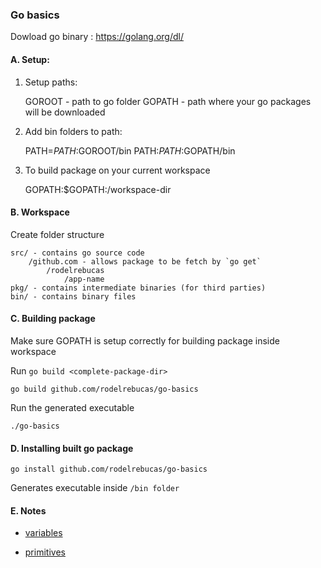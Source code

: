 ### Go basics

Dowload go binary : https://golang.org/dl/

#### A. Setup:

1. Setup paths:

    GOROOT - path to go folder
    GOPATH - path where your go packages will be downloaded

2. Add bin folders to path:

    PATH=$PATH:$GOROOT/bin
    PATH:$PATH:$GOPATH/bin

3. To build package on your current workspace

    GOPATH:$GOPATH:/workspace-dir

    

#### B. Workspace

Create folder structure

    src/ - contains go source code
        /github.com - allows package to be fetch by `go get`
            /rodelrebucas
                /app-name
    pkg/ - contains intermediate binaries (for third parties)
    bin/ - contains binary files


#### C. Building package

Make sure GOPATH is setup correctly for building package inside workspace

Run `go build <complete-package-dir>` 

`go build github.com/rodelrebucas/go-basics`

Run the generated executable

`./go-basics`

#### D. Installing built go package


`go install github.com/rodelrebucas/go-basics`

Generates executable inside `/bin folder`


#### E. Notes

- [variables](variables)

- [primitives](primitives)